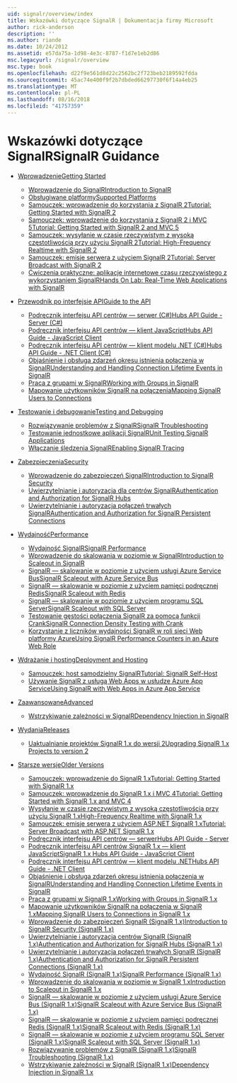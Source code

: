 ```yaml
---
uid: signalr/overview/index
title: Wskazówki dotyczące SignalR | Dokumentacja firmy Microsoft
author: rick-anderson
description: ''
ms.author: riande
ms.date: 10/24/2012
ms.assetid: e57da75a-1d98-4e3c-8787-f1d7e1eb2d86
msc.legacyurl: /signalr/overview
msc.type: book
ms.openlocfilehash: d22f9e561d8d22c2562bc2f723beb2189592fdda
ms.sourcegitcommit: 45ac74e400f9f2b7dbded66297730f6f14a4eb25
ms.translationtype: MT
ms.contentlocale: pl-PL
ms.lasthandoff: 08/16/2018
ms.locfileid: "41757359"
---
```

<a name="signalr-guidance"></a><span data-ttu-id="2206a-102">Wskazówki dotyczące SignalR</span><span class="sxs-lookup"><span data-stu-id="2206a-102">SignalR Guidance</span></span>
====================
- [<span data-ttu-id="2206a-103">Wprowadzenie</span><span class="sxs-lookup"><span data-stu-id="2206a-103">Getting Started</span></span>](getting-started/index.md)

    - [<span data-ttu-id="2206a-104">Wprowadzenie do SignalR</span><span class="sxs-lookup"><span data-stu-id="2206a-104">Introduction to SignalR</span></span>](getting-started/introduction-to-signalr.md)
    - [<span data-ttu-id="2206a-105">Obsługiwane platformy</span><span class="sxs-lookup"><span data-stu-id="2206a-105">Supported Platforms</span></span>](getting-started/supported-platforms.md)
    - [<span data-ttu-id="2206a-106">Samouczek: wprowadzenie do korzystania z SignalR 2</span><span class="sxs-lookup"><span data-stu-id="2206a-106">Tutorial: Getting Started with SignalR 2</span></span>](getting-started/tutorial-getting-started-with-signalr.md)
    - [<span data-ttu-id="2206a-107">Samouczek: wprowadzenie do korzystania z SignalR 2 i MVC 5</span><span class="sxs-lookup"><span data-stu-id="2206a-107">Tutorial: Getting Started with SignalR 2 and MVC 5</span></span>](getting-started/tutorial-getting-started-with-signalr-and-mvc.md)
    - [<span data-ttu-id="2206a-108">Samouczek: wysyłanie w czasie rzeczywistym z wysoką częstotliwością przy użyciu SignalR 2</span><span class="sxs-lookup"><span data-stu-id="2206a-108">Tutorial: High-Frequency Realtime with SignalR 2</span></span>](getting-started/tutorial-high-frequency-realtime-with-signalr.md)
    - [<span data-ttu-id="2206a-109">Samouczek: emisje serwera z użyciem SignalR 2</span><span class="sxs-lookup"><span data-stu-id="2206a-109">Tutorial: Server Broadcast with SignalR 2</span></span>](getting-started/tutorial-server-broadcast-with-signalr.md)
    - [<span data-ttu-id="2206a-110">Ćwiczenia praktyczne: aplikacje internetowe czasu rzeczywistego z wykorzystaniem SignalR</span><span class="sxs-lookup"><span data-stu-id="2206a-110">Hands On Lab: Real-Time Web Applications with SignalR</span></span>](getting-started/real-time-web-applications-with-signalr.md)
- [<span data-ttu-id="2206a-111">Przewodnik po interfejsie API</span><span class="sxs-lookup"><span data-stu-id="2206a-111">Guide to the API</span></span>](guide-to-the-api/index.md)

    - [<span data-ttu-id="2206a-112">Podręcznik interfejsu API centrów — serwer (C#)</span><span class="sxs-lookup"><span data-stu-id="2206a-112">Hubs API Guide - Server (C#)</span></span>](guide-to-the-api/hubs-api-guide-server.md)
    - [<span data-ttu-id="2206a-113">Podręcznik interfejsu API centrów — klient JavaScript</span><span class="sxs-lookup"><span data-stu-id="2206a-113">Hubs API Guide - JavaScript Client</span></span>](guide-to-the-api/hubs-api-guide-javascript-client.md)
    - [<span data-ttu-id="2206a-114">Podręcznik interfejsu API centrów — klient modelu .NET (C#)</span><span class="sxs-lookup"><span data-stu-id="2206a-114">Hubs API Guide - .NET Client (C#)</span></span>](guide-to-the-api/hubs-api-guide-net-client.md)
    - [<span data-ttu-id="2206a-115">Objaśnienie i obsługa zdarzeń okresu istnienia połączenia w SignalR</span><span class="sxs-lookup"><span data-stu-id="2206a-115">Understanding and Handling Connection Lifetime Events in SignalR</span></span>](guide-to-the-api/handling-connection-lifetime-events.md)
    - [<span data-ttu-id="2206a-116">Praca z grupami w SignalR</span><span class="sxs-lookup"><span data-stu-id="2206a-116">Working with Groups in SignalR</span></span>](guide-to-the-api/working-with-groups.md)
    - [<span data-ttu-id="2206a-117">Mapowanie użytkowników SignalR na połączenia</span><span class="sxs-lookup"><span data-stu-id="2206a-117">Mapping SignalR Users to Connections</span></span>](guide-to-the-api/mapping-users-to-connections.md)
- [<span data-ttu-id="2206a-118">Testowanie i debugowanie</span><span class="sxs-lookup"><span data-stu-id="2206a-118">Testing and Debugging</span></span>](testing-and-debugging/index.md)

    - [<span data-ttu-id="2206a-119">Rozwiązywanie problemów z SignalR</span><span class="sxs-lookup"><span data-stu-id="2206a-119">SignalR Troubleshooting</span></span>](testing-and-debugging/troubleshooting.md)
    - [<span data-ttu-id="2206a-120">Testowanie jednostkowe aplikacji SignalR</span><span class="sxs-lookup"><span data-stu-id="2206a-120">Unit Testing SignalR Applications</span></span>](testing-and-debugging/unit-testing-signalr-applications.md)
    - [<span data-ttu-id="2206a-121">Włączanie śledzenia SignalR</span><span class="sxs-lookup"><span data-stu-id="2206a-121">Enabling SignalR Tracing</span></span>](testing-and-debugging/enabling-signalr-tracing.md)
- [<span data-ttu-id="2206a-122">Zabezpieczenia</span><span class="sxs-lookup"><span data-stu-id="2206a-122">Security</span></span>](security/index.md)

    - [<span data-ttu-id="2206a-123">Wprowadzenie do zabezpieczeń SignalR</span><span class="sxs-lookup"><span data-stu-id="2206a-123">Introduction to SignalR Security</span></span>](security/introduction-to-security.md)
    - [<span data-ttu-id="2206a-124">Uwierzytelnianie i autoryzacja dla centrów SignalR</span><span class="sxs-lookup"><span data-stu-id="2206a-124">Authentication and Authorization for SignalR Hubs</span></span>](security/hub-authorization.md)
    - [<span data-ttu-id="2206a-125">Uwierzytelnianie i autoryzacja połączeń trwałych SignalR</span><span class="sxs-lookup"><span data-stu-id="2206a-125">Authentication and Authorization for SignalR Persistent Connections</span></span>](security/persistent-connection-authorization.md)
- [<span data-ttu-id="2206a-126">Wydajność</span><span class="sxs-lookup"><span data-stu-id="2206a-126">Performance</span></span>](performance/index.md)

    - [<span data-ttu-id="2206a-127">Wydajność SignalR</span><span class="sxs-lookup"><span data-stu-id="2206a-127">SignalR Performance</span></span>](performance/signalr-performance.md)
    - [<span data-ttu-id="2206a-128">Wprowadzenie do skalowania w poziomie w SignalR</span><span class="sxs-lookup"><span data-stu-id="2206a-128">Introduction to Scaleout in SignalR</span></span>](performance/scaleout-in-signalr.md)
    - [<span data-ttu-id="2206a-129">SignalR — skalowanie w poziomie z użyciem usługi Azure Service Bus</span><span class="sxs-lookup"><span data-stu-id="2206a-129">SignalR Scaleout with Azure Service Bus</span></span>](performance/scaleout-with-windows-azure-service-bus.md)
    - [<span data-ttu-id="2206a-130">SignalR — skalowanie w poziomie z użyciem pamięci podręcznej Redis</span><span class="sxs-lookup"><span data-stu-id="2206a-130">SignalR Scaleout with Redis</span></span>](performance/scaleout-with-redis.md)
    - [<span data-ttu-id="2206a-131">SignalR — skalowanie w poziomie z użyciem programu SQL Server</span><span class="sxs-lookup"><span data-stu-id="2206a-131">SignalR Scaleout with SQL Server</span></span>](performance/scaleout-with-sql-server.md)
    - [<span data-ttu-id="2206a-132">Testowanie gęstości połączenia SignalR za pomocą funkcji Crank</span><span class="sxs-lookup"><span data-stu-id="2206a-132">SignalR Connection Density Testing with Crank</span></span>](performance/signalr-connection-density-testing-with-crank.md)
    - [<span data-ttu-id="2206a-133">Korzystanie z liczników wydajności SignalR w roli sieci Web platformy Azure</span><span class="sxs-lookup"><span data-stu-id="2206a-133">Using SignalR Performance Counters in an Azure Web Role</span></span>](performance/using-signalr-performance-counters-in-an-azure-web-role.md)
- [<span data-ttu-id="2206a-134">Wdrażanie i hosting</span><span class="sxs-lookup"><span data-stu-id="2206a-134">Deployment and Hosting</span></span>](deployment/index.md)

    - [<span data-ttu-id="2206a-135">Samouczek: host samodzielny SignalR</span><span class="sxs-lookup"><span data-stu-id="2206a-135">Tutorial: SignalR Self-Host</span></span>](deployment/tutorial-signalr-self-host.md)
    - [<span data-ttu-id="2206a-136">Używanie SignalR z usługą Web Apps w usłudze Azure App Service</span><span class="sxs-lookup"><span data-stu-id="2206a-136">Using SignalR with Web Apps in Azure App Service</span></span>](deployment/using-signalr-with-azure-web-sites.md)
- [<span data-ttu-id="2206a-137">Zaawansowane</span><span class="sxs-lookup"><span data-stu-id="2206a-137">Advanced</span></span>](advanced/index.md)

    - [<span data-ttu-id="2206a-138">Wstrzykiwanie zależności w SignalR</span><span class="sxs-lookup"><span data-stu-id="2206a-138">Dependency Injection in SignalR</span></span>](advanced/dependency-injection.md)
- [<span data-ttu-id="2206a-139">Wydania</span><span class="sxs-lookup"><span data-stu-id="2206a-139">Releases</span></span>](releases/index.md)

    - [<span data-ttu-id="2206a-140">Uaktualnianie projektów SignalR 1.x do wersji 2</span><span class="sxs-lookup"><span data-stu-id="2206a-140">Upgrading SignalR 1.x Projects to version 2</span></span>](releases/upgrading-signalr-1x-projects-to-20.md)
- [<span data-ttu-id="2206a-141">Starsze wersje</span><span class="sxs-lookup"><span data-stu-id="2206a-141">Older Versions</span></span>](older-versions/index.md)

    - [<span data-ttu-id="2206a-142">Samouczek: wprowadzenie do SignalR 1.x</span><span class="sxs-lookup"><span data-stu-id="2206a-142">Tutorial: Getting Started with SignalR 1.x</span></span>](older-versions/tutorial-getting-started-with-signalr.md)
    - [<span data-ttu-id="2206a-143">Samouczek: wprowadzenie do SignalR 1.x i MVC 4</span><span class="sxs-lookup"><span data-stu-id="2206a-143">Tutorial: Getting Started with SignalR 1.x and MVC 4</span></span>](older-versions/tutorial-getting-started-with-signalr-and-mvc-4.md)
    - [<span data-ttu-id="2206a-144">Wysyłanie w czasie rzeczywistym z wysoką częstotliwością przy użyciu SignalR 1.x</span><span class="sxs-lookup"><span data-stu-id="2206a-144">High-Frequency Realtime with SignalR 1.x</span></span>](older-versions/tutorial-high-frequency-realtime-with-signalr.md)
    - [<span data-ttu-id="2206a-145">Samouczek: emisje serwera z użyciem ASP.NET SignalR 1.x</span><span class="sxs-lookup"><span data-stu-id="2206a-145">Tutorial: Server Broadcast with ASP.NET SignalR 1.x</span></span>](older-versions/tutorial-server-broadcast-with-aspnet-signalr.md)
    - [<span data-ttu-id="2206a-146">Podręcznik interfejsu API centrów — serwer</span><span class="sxs-lookup"><span data-stu-id="2206a-146">Hubs API Guide - Server</span></span>](older-versions/signalr-1x-hubs-api-guide-server.md)
    - [<span data-ttu-id="2206a-147">Podręcznik interfejsu API centrów SignalR 1.x — klient JavaScript</span><span class="sxs-lookup"><span data-stu-id="2206a-147">SignalR 1.x Hubs API Guide - JavaScript Client</span></span>](older-versions/signalr-1x-hubs-api-guide-javascript-client.md)
    - [<span data-ttu-id="2206a-148">Podręcznik interfejsu API centrów — klient modelu .NET</span><span class="sxs-lookup"><span data-stu-id="2206a-148">Hubs API Guide - .NET Client</span></span>](older-versions/signalr-1x-hubs-api-guide-net-client.md)
    - [<span data-ttu-id="2206a-149">Objaśnienie i obsługa zdarzeń okresu istnienia połączenia w SignalR</span><span class="sxs-lookup"><span data-stu-id="2206a-149">Understanding and Handling Connection Lifetime Events in SignalR</span></span>](older-versions/handling-connection-lifetime-events.md)
    - [<span data-ttu-id="2206a-150">Praca z grupami w SignalR 1.x</span><span class="sxs-lookup"><span data-stu-id="2206a-150">Working with Groups in SignalR 1.x</span></span>](older-versions/working-with-groups.md)
    - [<span data-ttu-id="2206a-151">Mapowanie użytkowników SignalR na połączenia w SignalR 1.x</span><span class="sxs-lookup"><span data-stu-id="2206a-151">Mapping SignalR Users to Connections in SignalR 1.x</span></span>](older-versions/mapping-users-to-connections.md)
    - [<span data-ttu-id="2206a-152">Wprowadzenie do zabezpieczeń SignalR (SignalR 1.x)</span><span class="sxs-lookup"><span data-stu-id="2206a-152">Introduction to SignalR Security (SignalR 1.x)</span></span>](older-versions/introduction-to-security.md)
    - [<span data-ttu-id="2206a-153">Uwierzytelnianie i autoryzacja centrów SignalR (SignalR 1.x)</span><span class="sxs-lookup"><span data-stu-id="2206a-153">Authentication and Authorization for SignalR Hubs (SignalR 1.x)</span></span>](older-versions/hub-authorization.md)
    - [<span data-ttu-id="2206a-154">Uwierzytelnianie i autoryzacja połączeń trwałych SignalR (SignalR 1.x)</span><span class="sxs-lookup"><span data-stu-id="2206a-154">Authentication and Authorization for SignalR Persistent Connections (SignalR 1.x)</span></span>](older-versions/persistent-connection-authorization.md)
    - [<span data-ttu-id="2206a-155">Wydajność SignalR (SignalR 1.x)</span><span class="sxs-lookup"><span data-stu-id="2206a-155">SignalR Performance (SignalR 1.x)</span></span>](older-versions/signalr-performance.md)
    - [<span data-ttu-id="2206a-156">Wprowadzenie do skalowania w poziomie w SignalR 1.x</span><span class="sxs-lookup"><span data-stu-id="2206a-156">Introduction to Scaleout in SignalR 1.x</span></span>](older-versions/scaleout-in-signalr.md)
    - [<span data-ttu-id="2206a-157">SignalR — skalowanie w poziomie z użyciem usługi Azure Service Bus (SignalR 1.x)</span><span class="sxs-lookup"><span data-stu-id="2206a-157">SignalR Scaleout with Azure Service Bus (SignalR 1.x)</span></span>](older-versions/scaleout-with-windows-azure-service-bus.md)
    - [<span data-ttu-id="2206a-158">SignalR — skalowanie w poziomie z użyciem pamięci podręcznej Redis (SignalR 1.x)</span><span class="sxs-lookup"><span data-stu-id="2206a-158">SignalR Scaleout with Redis (SignalR 1.x)</span></span>](older-versions/scaleout-with-redis.md)
    - [<span data-ttu-id="2206a-159">SignalR — skalowanie w poziomie z użyciem programu SQL Server (SignalR 1.x)</span><span class="sxs-lookup"><span data-stu-id="2206a-159">SignalR Scaleout with SQL Server (SignalR 1.x)</span></span>](older-versions/scaleout-with-sql-server.md)
    - [<span data-ttu-id="2206a-160">Rozwiązywanie problemów z SignalR (SignalR 1.x)</span><span class="sxs-lookup"><span data-stu-id="2206a-160">SignalR Troubleshooting (SignalR 1.x)</span></span>](older-versions/troubleshooting.md)
    - [<span data-ttu-id="2206a-161">Wstrzykiwanie zależności w SignalR (SignalR 1.x)</span><span class="sxs-lookup"><span data-stu-id="2206a-161">Dependency Injection in SignalR 1.x</span></span>](older-versions/dependency-injection.md)
